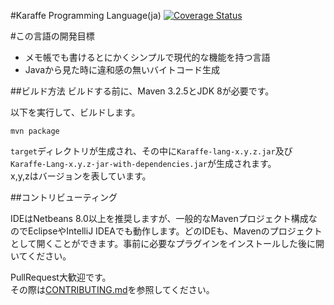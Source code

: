 #Karaffe Programming Language(ja)
[![Coverage Status](https://coveralls.io/repos/nokok/Karaffe/badge.png?branch=master)](https://coveralls.io/r/nokok/Karaffe?branch=master)

#この言語の開発目標
- メモ帳でも書けるとにかくシンプルで現代的な機能を持つ言語
- Javaから見た時に違和感の無いバイトコード生成

##ビルド方法
ビルドする前に、Maven 3.2.5とJDK 8が必要です。

以下を実行して、ビルドします。  
```
mvn package
```

`target`ディレクトリが生成され、その中に`Karaffe-lang-x.y.z.jar`及び  
`Karaffe-Lang-x.y.z-jar-with-dependencies.jar`が生成されます。  
x,y,zはバージョンを表しています。  

##コントリビューティング

IDEはNetbeans 8.0以上を推奨しますが、一般的なMavenプロジェクト構成なのでEclipseやIntelliJ IDEAでも動作します。どのIDEも、Mavenのプロジェクトとして開くことができます。事前に必要なプラグインをインストールした後に開いてください。  

PullRequest大歓迎です。  
その際は[CONTRIBUTING.md](CONTRIBUTING.md)を参照してください。  
